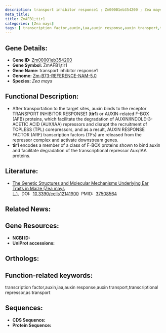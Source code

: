 ```yaml
---
description: transport inhibitor response1 ; Zm00001eb354200 ; Zea mays
meta_title:
title: ZmAFB1;tir1
categories: [Zea mays]
tags: [ transcription factor,auxin,iaa,auxin response,auxin transport,transcriptional repressor,as transport ]
---
```


## Gene Details:
- **Gene ID:**	[Zm00001eb354200]()
- **Gene Symbol:** ZmAFB1;tir1
- **Gene Name:** transport inhibitor response1
- **Genome:** [Zm-B73-REFERENCE-NAM-5.0]()
- **Species:** *Zea mays*

## Functional Description:
   - After transportation to the target sites, auxin binds to the receptor TRANSPORT INHIBITOR RESPONSE1 (**tir1**) or AUXIN-related F-BOX (AFB) proteins, which facilitate the degradation of AUXIN/INDOLE-3-ACETIC ACID (AUX/IAA) repressors and disrupt the recruitment of TOPLESS (TPL) corepressors, and as a result, AUXIN RESPONSE FACTOR (ARF) transcription factors (TFs) are released from the repressor complex and activate downstream genes.
   - **tir1** encodes a member of a class of F-BOX proteins shown to bind auxin and facilitate degradation of the transcriptional repressor Aux/IAA proteins.

## Literature:
   - [The Genetic Structures and Molecular Mechanisms Underlying Ear Traits in Maize (Zea mays L.).]( https://www.mdpi.com/2073-4409/12/14/1900)&nbsp;&nbsp;DOI:&nbsp;&nbsp;[10.3390/cells12141900](https://www.mdpi.com/2073-4409/12/14/1900)&nbsp;&nbsp;PMID:&nbsp;&nbsp;[37508564](https://pubmed.ncbi.nlm.nih.gov/37508564/)

## Related News:

## Gene Resources:
- **NCBI ID:** [](https://www.ncbi.nlm.nih.gov/gene/?term=)
- **UniProt accessions:** [](https://www.uniprot.org/uniprotkb//entry)

## Orthologs:

## Function-related keywords:
transcription factor,auxin,iaa,auxin response,auxin transport,transcriptional repressor,as transport

## Sequences:
- **CDS Sequence:**
- **Protein Sequence:**
